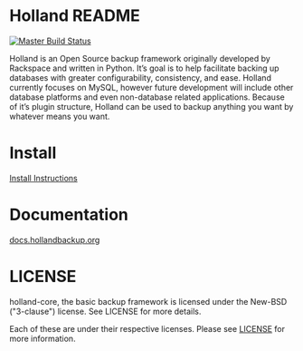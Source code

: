 Holland README
==============

[![Master Build Status](https://travis-ci.org/holland-backup/holland.svg?branch=master)](https://travis-ci.org/holland-backup/Holland)

Holland is an Open Source backup framework originally developed by Rackspace and written in Python. It’s goal is to help facilitate backing up databases with greater configurability, consistency, and ease. Holland currently focuses on MySQL, however future development will include other database platforms and even non-database related applications. Because of it’s plugin structure, Holland can be used to backup anything you want by whatever means you want.

Install
=======
[Install Instructions](install.md)

Documentation
=============
[docs.hollandbackup.org](http://docs.hollandbackup.org)

LICENSE
=======
holland-core, the basic backup framework is licensed
under the New-BSD ("3-clause") license.  See LICENSE
for more details.

Each of these are under their respective licenses.
Please see [LICENSE](LICENSE) for more information.
